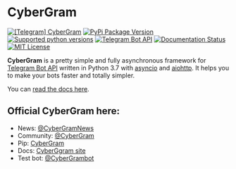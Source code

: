 # CyberGram

[![\[Telegram\] CyberGram](https://img.shields.io/badge/telegram-CyberGram-yellow.svg?style=flat-square)](https://t.me/CyberGramGroup)
[![PyPi Package Version](https://img.shields.io/pypi/v/CyberGram.svg?style=flat-square)](https://pypi.python.org/pypi/cybergram)
[![Supported python versions](https://img.shields.io/pypi/pyversions/CyberGram.svg?style=flat-square)](https://pypi.python.org/pypi/cybergram)
[![Telegram Bot API](https://img.shields.io/badge/Telegram%20Bot%20API-4.5-red.svg?style=flat-square&logo=telegram)](https://core.telegram.org/bots/api)
[![Documentation Status](https://img.shields.io/readthedocs/CyberGram?style=flat-square)](http://docs.aiogram.dev/en/latest/?badge=latest)
[![MIT License](https://img.shields.io/pypi/l/aiogram.svg?style=flat-square)](https://opensource.org/licenses/MIT)

**CyberGram** is a pretty simple and fully asynchronous framework for [Telegram Bot API](https://core.telegram.org/bots/api) written in Python 3.7 with [asyncio](https://docs.python.org/3/library/asyncio.html) and [aiohttp](https://github.com/aio-libs/aiohttp). It helps you to make your bots faster and totally simpler.

You can [read the docs here](http://docs.aiogram.dev/en/latest/).


## Official CyberGram here:
 - News: [@CyberGramNews](https://t.me/aiogram_live)
 - Community: [@CyberGram](https://t.me/aiogram)
 - Pip: [CyberGram](https://pypi.python.org/pypi/aiogram)
 - Docs: [CyberGgram site](https://docs.aiogram.dev/)
 - Test bot: [@CyberGrambot](https://t.me/aiogram_bot)
